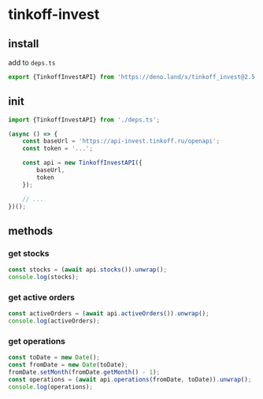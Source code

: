 # tinkoff-invest

## install

add to `deps.ts`

```ts
export {TinkoffInvestAPI} from 'https://deno.land/x/tinkoff_invest@2.5.1/mod.ts';
```

## init

```ts
import {TinkoffInvestAPI} from './deps.ts';

(async () => {
    const baseUrl = 'https://api-invest.tinkoff.ru/openapi';
    const token = '...';

    const api = new TinkoffInvestAPI({
        baseUrl,
        token
    });

    // ...
})();
```

## methods

### get stocks

```ts
const stocks = (await api.stocks()).unwrap();
console.log(stocks);
```

### get active orders

```ts
const activeOrders = (await api.activeOrders()).unwrap();
console.log(activeOrders);
```

### get operations

```ts
const toDate = new Date();
const fromDate = new Date(toDate);
fromDate.setMonth(fromDate.getMonth() - 1);
const operations = (await api.operations(fromDate, toDate)).unwrap();
console.log(operations);
```